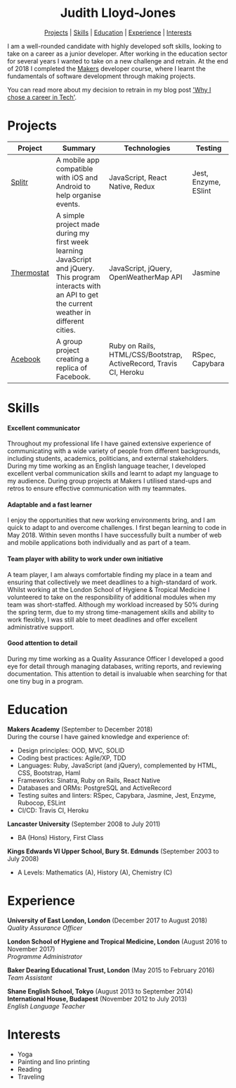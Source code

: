 <h1 align="center"> Judith Lloyd-Jones </h1>
 
<div align="center">
 
[Projects](#projects) | [Skills](#skills) | [Education](#education) | [Experience](#experience) | [Interests](#interests)

</div>

I am a well-rounded candidate with highly developed soft skills, looking to take on a career as a junior developer. After working in the education sector for several years I wanted to take on a new challenge and retrain. At the end of 2018 I completed the [Makers](https://makers.tech/) developer course, where I learnt the fundamentals of software development through making projects. 

You can read more about my decision to retrain in my blog post ['Why I chose a career in Tech'](https://medium.com/@j.r.lloydjones/why-i-chose-a-career-in-tech-c33c3a3c28dc). 

# Projects

| Project       | Summary       | Technologies  | Testing |
| ------------- |---------------| --------------|---------|
[Splitr](https://github.com/JL-J/splitr_app) | A mobile app compatible with iOS and Android to help organise events. | JavaScript, React Native, Redux | Jest, Enzyme, ESlint |
[Thermostat](https://github.com/JL-J/Thermostat_interface) | A simple project made during my first week learning JavaScript and jQuery. This program interacts with an API to get the current weather in different cities. | JavaScript, jQuery, OpenWeatherMap API | Jasmine |
[Acebook](https://github.com/RyanWolfen7/acebook-rails-template) | A group project creating a replica of Facebook. | Ruby on Rails, HTML/CSS/Bootstrap, ActiveRecord, Travis CI, Heroku | RSpec, Capybara |

# Skills

#### Excellent communicator 

Throughout my professional life I have gained extensive experience of communicating with a wide variety of people from different backgrounds, including students, academics, politicians, and external stakeholders. During my time working as an English language teacher, I developed excellent verbal communication skills and learnt to adapt my language to my audience. During group projects at Makers I utilised stand-ups and retros to ensure effective communication with my teammates.
 
#### Adaptable and a fast learner

I enjoy the opportunities that new working environments bring, and I am quick to adapt to and overcome challenges. I first began learning to code in May 2018. Within seven months I have successfully built a number of web and mobile applications both individually and as part of a team.   

#### Team player with ability to work under own initiative 

A team player, I am always comfortable finding my place in a team and ensuring that collectively we meet deadlines to a high-standard of work. Whilst working at the London School of Hygiene & Tropical Medicine I volunteered to take on the responsibility of additional modules when my team was short-staffed. Although my workload increased by 50% during the spring term, due to my strong time-management skills and ability to work flexibly, I was still able to meet deadlines and offer excellent administrative support. 

#### Good attention to detail

During my time working as a Quality Assurance Officer I developed a good eye for detail through managing databases, writing reports, and reviewing documentation. This attention to detail is invaluable when searching for that one tiny bug in a program.

# Education

**Makers Academy** (September to December 2018) </br>
During the course I have gained knowledge and experience of:
-	Design principles: OOD, MVC, SOLID
-	Coding best practices: Agile/XP, TDD
-	Languages: Ruby, JavaScript (and jQuery), complemented by HTML, CSS, Bootstrap, Haml
-	Frameworks: Sinatra, Ruby on Rails, React Native
-	Databases and ORMs: PostgreSQL and ActiveRecord
-	Testing suites and linters: RSpec, Capybara, Jasmine, Jest, Enzyme, Rubocop, ESLint
-	CI/CD: Travis CI, Heroku

**Lancaster University** (September 2008 to July 2011)

- BA (Hons) History, First Class

**Kings Edwards VI Upper School, Bury St. Edmunds** (September 2003 to July 2008)

- A Levels: Mathematics (A), History (A), Chemistry (C)

# Experience

**University of East London, London** (December 2017 to August 2018)    
*Quality Assurance Officer*  

**London School of Hygiene and Tropical Medicine, London** (August 2016 to November 2017)  
*Programme Administrator*  

**Baker Dearing Educational Trust, London** (May 2015 to February 2016)    
*Team Assistant*  

**Shane English School, Tokyo** (August 2013 to September 2014)  
**International House, Budapest** (November 2012 to July 2013)<br/>
*English Language Teacher* 

# Interests

- Yoga
- Painting and lino printing
- Reading
- Traveling
